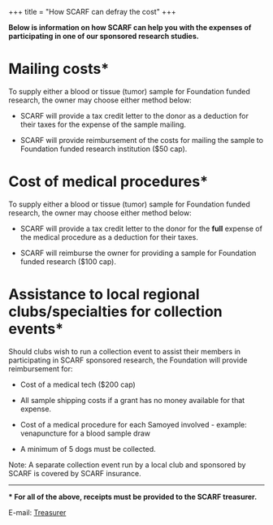 +++
title = "How SCARF can defray the cost"
+++

**Below is information on how SCARF can help you with the expenses of participating in one of
our sponsored research studies.**


# Mailing costs*


To supply either a blood or tissue (tumor) sample for Foundation funded
research, the owner may choose either method below:

- SCARF will provide a tax credit letter to the donor as a deduction
for their taxes for the expense of the sample mailing.

- SCARF will provide reimbursement of the costs for mailing the sample
to Foundation funded research institution ($50 cap).


# Cost of medical procedures*


To supply either a blood or tissue (tumor) sample for Foundation funded
research, the owner may choose either method below:

- SCARF will provide a tax credit letter to the donor for the **full**
expense of the medical procedure as a deduction for their taxes.

- SCARF will reimburse the owner for providing a sample for Foundation
funded research ($100 cap).


# Assistance to local regional clubs/specialties for collection events*


Should clubs wish to run a collection event to assist their members in
participating in SCARF sponsored research, the Foundation will provide
reimbursement for:

- Cost of a medical tech ($200 cap)

- All sample shipping costs if a grant has no money available for that
expense.

- Cost of a medical procedure for each Samoyed involved - example:
venapuncture for a blood sample draw

- A minimum of 5 dogs must be collected.

Note: A separate collection event run by a local club and sponsored by
SCARF is covered by SCARF insurance.

----

**\* For all of the above, receipts must be provided to the SCARF treasurer.**

E-mail: [Treasurer](mailto:treasurer@samoyedhealthfoundation.org)
